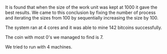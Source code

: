 It is found that when the size of the work unit was kept at 1000 it gave the best results. We came to this conclusion by fixing the number of process and iterating the sizes from 100 by sequentially increasing the size by 100. 

The system ran at 4 cores and it was able to mine 142 bitcoins successfully.

The coin with most 0's we managed to find is 7.

We tried to run with 4 machines.